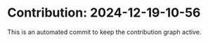 # Contribution: 2024-12-19-10-56
This is an automated commit to keep the contribution graph active.

